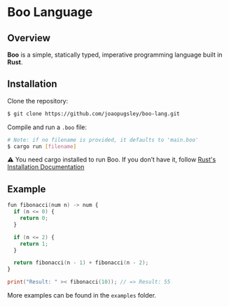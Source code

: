# Boo Language

## Overview
**Boo** is a simple, statically typed, imperative programming language built in **Rust**.

## Installation
Clone the repository:
```bash
$ git clone https://github.com/joaopugsley/boo-lang.git
```
Compile and run a ``.boo`` file:
```bash
# Note: if no filename is provided, it defaults to 'main.boo'
$ cargo run [filename]
```
⚠️ You need cargo installed to run Boo. If you don’t have it, follow [Rust's Installation Documentation](https://doc.rust-lang.org/book/ch01-01-installation.html)

## Example
```boo
fun fibonacci(num n) -> num {
  if (n <= 0) {
    return 0;
  }

  if (n <= 2) {
    return 1;
  }

  return fibonacci(n - 1) + fibonacci(n - 2);
}

print("Result: " >< fibonacci(10)); // => Result: 55
```
More examples can be found in the `examples` folder.